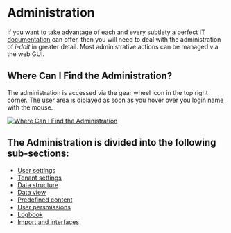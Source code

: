 # Administration

If you want to take advantage of each and every subtlety a perfect [IT documentation](../../glossary.md) can offer, then you will need to deal with the administration of _i-doit_ in greater detail. Most administrative actions can be managed via the web GUI.

## Where Can I Find the Administration?

The administration is accessed via the gear wheel icon in the top right corner. The user area is diplayed as soon as you hover over you login name with the mouse.

[![Where Can I Find the Administration](../../assets/images/en/system-administration/administration/1-admin.png)](../../assets/images/en/system-administration/administration/1-admin.png)

## The Administration is divided into the following sub-sections:

- [User settings](./user-settings/index.md)
- [Tenant settings](./tenant-management/index.md)
- [Data structure](./data-structure/index.md)
- [Data view](./data-view/index.md)
- [Predefined content](./predefined-content/index.md)
- [User persmissions](./user-permissions.md)
- [Logbook](./logbook.md)
- [Import and interfaces](./import-and-interfaces/index.md)
